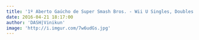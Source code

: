 ```yaml
---
title: '1º Aberto Gaúcho de Super Smash Bros. - Wii U Singles, Doubles e Crews! (22/07 e 23/07)'
date: 2016-04-21 18:17:00
author: 'DASH|Vinikun'
image: 'http://i.imgur.com/7w6udGs.jpg'
---
```



